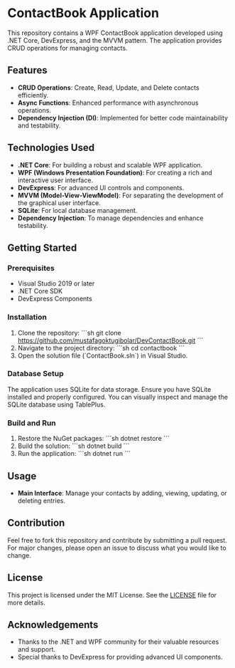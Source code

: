 
# ContactBook Application

This repository contains a WPF ContactBook application developed using .NET Core, DevExpress, and the MVVM pattern. The application provides CRUD operations for managing contacts.

## Features

- **CRUD Operations**: Create, Read, Update, and Delete contacts efficiently.
- **Async Functions**: Enhanced performance with asynchronous operations.
- **Dependency Injection (DI)**: Implemented for better code maintainability and testability.

## Technologies Used

- **.NET Core**: For building a robust and scalable WPF application.
- **WPF (Windows Presentation Foundation)**: For creating a rich and interactive user interface.
- **DevExpress**: For advanced UI controls and components.
- **MVVM (Model-View-ViewModel)**: For separating the development of the graphical user interface.
- **SQLite**: For local database management.
- **Dependency Injection**: To manage dependencies and enhance testability.

## Getting Started

### Prerequisites

- Visual Studio 2019 or later
- .NET Core SDK
- DevExpress Components

### Installation

1. Clone the repository:
    \`\`\`sh
    git clone https://github.com/mustafagoktugibolar/DevContactBook.git
    \`\`\`
2. Navigate to the project directory:
    \`\`\`sh
    cd contactbook
    \`\`\`
3. Open the solution file (\`ContactBook.sln\`) in Visual Studio.

### Database Setup

The application uses SQLite for data storage. Ensure you have SQLite installed and properly configured. You can visually inspect and manage the SQLite database using TablePlus.

### Build and Run

1. Restore the NuGet packages:
    \`\`\`sh
    dotnet restore
    \`\`\`
2. Build the solution:
    \`\`\`sh
    dotnet build
    \`\`\`
3. Run the application:
    \`\`\`sh
    dotnet run
    \`\`\`

## Usage

- **Main Interface**: Manage your contacts by adding, viewing, updating, or deleting entries.

## Contribution

Feel free to fork this repository and contribute by submitting a pull request. For major changes, please open an issue to discuss what you would like to change.

## License

This project is licensed under the MIT License. See the [LICENSE](LICENSE) file for more details.

## Acknowledgements

- Thanks to the .NET and WPF community for their valuable resources and support.
- Special thanks to DevExpress for providing advanced UI components.
